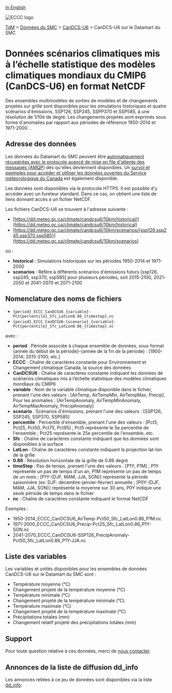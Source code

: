 [In English](readme_candcs-u6-datamart_en.md)

![ECCC logo](../../img_eccc-logo.png)

[TdM](../../readme_fr.md) > [Données du SMC](../readme_fr.md) > [CanDCS-U6](readme_candcs-u6_fr.md) > CanDCS-U6 sur le Datamart du SMC

# Données scénarios climatiques mis à l’échelle statistique des modèles climatiques mondiaux du CMIP6 (CanDCS-U6) en format NetCDF

Des ensembles multimodèles de sorties de modèles et de changements projetés sur grille sont disponibles pour les simulations historiques et quatre scénarios d'émissions, SSP126, SSP245, SSPP370 et SSP585, à une résolution de 1/10è de degré. Les changements projetés sont exprimés sous forme d'anomalies par rapport aux périodes de référence 1950-2014 et 1971-2000.
.

## Adresse des données 

Les données du Datamart du SMC peuvent être [automatiquement récupérées avec le protocole avancé de mise en file d'attente des messages (AMQP)](../../msc-datamart/amqp_fr.md) dès qu'elles deviennent disponibles. Un [survol et exemples pour accéder et utiliser les données ouvertes du Service météorologique du Canada](../../usage/readme_fr.md) est également disponible.

Les données sont disponibles via le protocole HTTPS. Il est possible d’y accéder avec un fureteur standard. Dans ce cas, on obtient une liste de liens donnant accès à un fichier NetCDF.

Les fichiers CanDCS-U6 se trouvent à l'adresse suivante :

* [https://dd.meteo.gc.ca/climate/candcsu6/10km/historical/](https://dd.meteo.gc.ca/climate/candcsu6/10km/historical)
* [https://dd.meteo.gc.ca/climate/candcsu6/10km/scenarios/{ssp126,ssp245,ssp370,ssp585}](https://dd.meteo.gc.ca/climate/candcsu6/10km/scenarios)

où :

* __historical__ : Simulations historiques sur les périodes 1950-2014 et 1971-2000
* __scenarios__ : Réfère à différents scénarios d'émissions futurs [ssp126, ssp245, ssp370, ssp585] pour plusieurs périodes, soit 2015-2100, 2021-2050 et 2041-2070 et 2071-2100

## Nomenclature des noms de fichiers

* `{period}_ECCC_CanDCSU6_{variable}-Pct{percentile}_Sfc_LatLon0.86_{timestep}.nc`
* `{period}_ECCC_CanDCSU6-{scenario}_{variable}-Pct{percentile}_Sfc_LatLon0.86_{timestep}.nc`

avec :

* __period__ : Période associée à chaque ensemble de données, sous format {année du début de la période}-{année de la fin de la période} : [1900-2014; 2015-2100; etc.]
 * __ECCC__ : Chaîne de caractères constante pour Environnement et Changement climatique Canada, la source des données
* __CanDCSU6__ : Chaîne de caractères constante indiquant les données de scénarios climatiques mis à l’échelle statistique des modèles climatiques mondiaux du CMIP6
* __variable__ : Nom de la variable climatique disponible dans le fichier, prenant l'une des valeurs : [AirTemp, AirTempMin, AirTempMax, Precip]. Pour les anomalies : [AirTempAnomaly, AirTempMinAnomaly, AirTempMaxAnomaly, PrecipAnomaly]
* __scenario__ : Scénarios d'émissions, prenant l'une des valeurs : [SSP126, SSP245, SSP370, SSP585]
* __percentile__ : Percentile d'ensemble, prenant l'une des valeurs : [Pct5, Pct25, Pct50, Pct75, Pct95] ; Pct5 représente le 5e percentile de l'ensemble ; Pct25 représente le 25e percentile de l'ensemble, etc.
* __Sfc__ : Chaîne de caractères constante indiquant que les données sont disponibles à la surface
* __LatLon__ : Chaîne de caractères constante indiquant la projection lat-lon de la grille 
* __0.86__ : Résolution horizontale de la grille de 0.86 degré 
* __timeStep__ : Pas de temps, prenant l'une des valeurs : [P1Y, P1M] ; P1Y représente un pas de temps d'un an, P1M représente un pas de temps de un mois ; [P1Y-{DJF, MAM, JJA, SON}] représente la période saisonnière (ex: DJF: décembre-janvier-février) annuelle ; [P0Y-{DJF, MAM, JJA, SON}] représente la moyenne sur 30 ans, P0Y indique une seule période de temps dans le fichier
* __nc__ : Chaîne de caractères constante indiquant le format NetCDF

Exemples :

* 1950-2014_ECCC_CanDCSU6_AirTemp-Pct50_Sfc_LatLon0.86_P1M.nc
* 1971-2000_ECCC_CanDCSU6_Precip-Pct25_Sfc_LatLon0.86_P1Y-SON.nc
* 2041-2070_ECCC_CanDCSU6-SSP126_PrecipAnomaly-Pct50_Sfc_LatLon0.86_P1Y-JJA.nc

## Liste des variables

Les variables et unités disponibles pour les ensembles de données CanDCS-U6 sur le Datamart du SMC sont :

* Température moyenne (°C)
* Changement projeté de la température moyenne (°C)
* Température minimale (°C)
* Changement projeté de la température minimale (°C)
* Température maximale (°C)
* Changement projeté de la température maximale (°C)
* Précipitations totales (mm)
* Changement relatif projeté des précipitations totales (mm)

## Support

Pour toute question relative à ces données, merci de [nous contacter](mailto:info.cccs-ccsc@canada.ca).

## Annonces de la liste de diffusion dd_info 

Les annonces reliées à ce jeu de données sont disponibles via la liste [dd_info](https://comm.collab.science.gc.ca/mailman3/postorius/lists/dd_info/).



